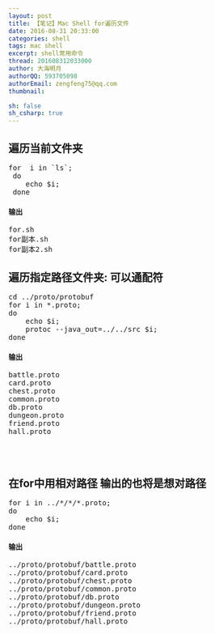 ```yaml
---
layout: post
title: 【笔记】Mac Shell for遍历文件
date: 2016-08-31 20:33:00
categories: shell
tags: mac shell
excerpt: shell常用命令
thread: 201608312033000
author: 大海明月
authorQQ: 593705098
authorEmail: zengfeng75@qq.com
thumbnail:

sh: false
sh_csharp: true
---
```


<h2 class="nav1">遍历当前文件夹</h2>


<pre>
for  i in `ls`;
 do
    echo $i;
 done
</pre>

<h4>输出</h4>
<pre>
for.sh
for副本.sh
for副本2.sh
</pre>



<h2 class="nav1">遍历指定路径文件夹: 可以通配符</h2>

<pre>
cd ../proto/protobuf
for i in *.proto;
do
	echo $i;
	protoc --java_out=../../src $i;
done
</pre>

<h4>输出</h4>
<pre>
battle.proto
card.proto
chest.proto
common.proto
db.proto
dungeon.proto
friend.proto
hall.proto
</pre>

<br>
<br>

<h2 class="nav2">在for中用相对路径 输出的也将是想对路径</h2>
<pre>
for i in ../*/*/*.proto;
do
	echo $i;
done
</pre>

<h4>输出</h4>
<pre>
../proto/protobuf/battle.proto
../proto/protobuf/card.proto
../proto/protobuf/chest.proto
../proto/protobuf/common.proto
../proto/protobuf/db.proto
../proto/protobuf/dungeon.proto
../proto/protobuf/friend.proto
../proto/protobuf/hall.proto
</pre>